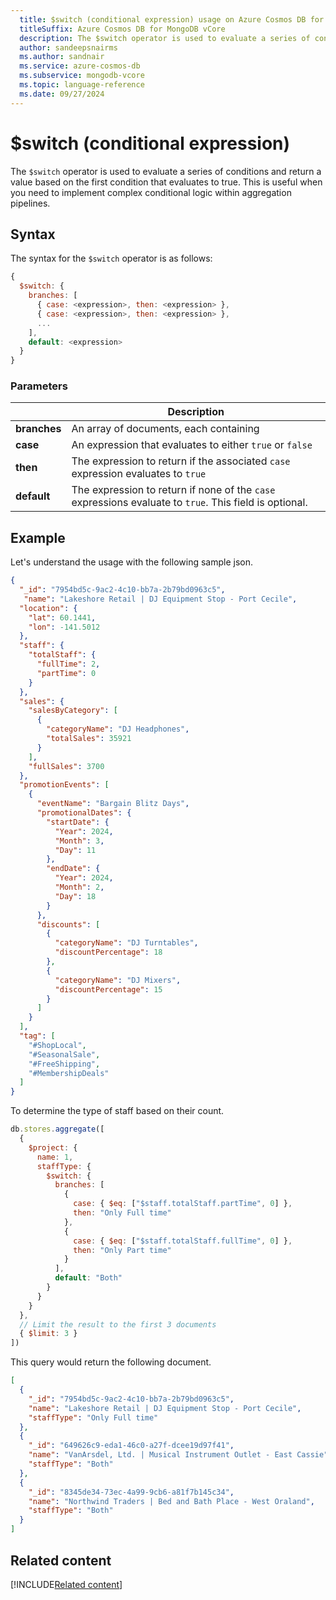 ```yaml
--- 
  title: $switch (conditional expression) usage on Azure Cosmos DB for MongoDB vCore
  titleSuffix: Azure Cosmos DB for MongoDB vCore
  description: The $switch operator is used to evaluate a series of conditions and return a value based on the first condition that evaluates to true.  
  author: sandeepsnairms
  ms.author: sandnair
  ms.service: azure-cosmos-db
  ms.subservice: mongodb-vcore
  ms.topic: language-reference
  ms.date: 09/27/2024
---
```



# $switch (conditional expression)

The `$switch` operator is used to evaluate a series of conditions and return a value based on the first condition that evaluates to true. This is useful when you need to implement complex conditional logic within aggregation pipelines.

## Syntax

The syntax for the `$switch` operator is as follows:

```JavaScript
{
  $switch: {
    branches: [
      { case: <expression>, then: <expression> },
      { case: <expression>, then: <expression> },
      ...
    ],
    default: <expression>
  }
}
```

### Parameters

| | Description |
| --- | --- |
| **branches**| An array of documents, each containing|
| **case**| An expression that evaluates to either `true` or `false`|
| **then**| The expression to return if the associated `case` expression evaluates to `true`|
| **default**| The expression to return if none of the `case` expressions evaluate to `true`. This field is optional.|

## Example

Let's understand the usage with the following sample json.

```json
{
  "_id": "7954bd5c-9ac2-4c10-bb7a-2b79bd0963c5",
   "name": "Lakeshore Retail | DJ Equipment Stop - Port Cecile",
  "location": {
    "lat": 60.1441,
    "lon": -141.5012
  },
  "staff": {
    "totalStaff": {
      "fullTime": 2,
      "partTime": 0
    }
  },
  "sales": {
    "salesByCategory": [
      {
        "categoryName": "DJ Headphones",
        "totalSales": 35921
      }
    ],
    "fullSales": 3700
  },
  "promotionEvents": [
    {
      "eventName": "Bargain Blitz Days",
      "promotionalDates": {
        "startDate": {
          "Year": 2024,
          "Month": 3,
          "Day": 11
        },
        "endDate": {
          "Year": 2024,
          "Month": 2,
          "Day": 18
        }
      },
      "discounts": [
        {
          "categoryName": "DJ Turntables",
          "discountPercentage": 18
        },
        {
          "categoryName": "DJ Mixers",
          "discountPercentage": 15
        }
      ]
    }
  ],
  "tag": [
    "#ShopLocal",
    "#SeasonalSale",
    "#FreeShipping",
    "#MembershipDeals"
  ]
}
```

To determine the type of staff based on their count.

```JavaScript
db.stores.aggregate([
  {
    $project: {
      name: 1,
      staffType: {
        $switch: {
          branches: [
            {
              case: { $eq: ["$staff.totalStaff.partTime", 0] },
              then: "Only Full time"
            },
            {
              case: { $eq: ["$staff.totalStaff.fullTime", 0] },
              then: "Only Part time"
            }
          ],
          default: "Both"
        }
      }
    }
  },
  // Limit the result to the first 3 documents
  { $limit: 3 } 
])
```

This query would return the following document.

```json
[
  {
    "_id": "7954bd5c-9ac2-4c10-bb7a-2b79bd0963c5",
    "name": "Lakeshore Retail | DJ Equipment Stop - Port Cecile",
    "staffType": "Only Full time"
  },
  {
    "_id": "649626c9-eda1-46c0-a27f-dcee19d97f41",
    "name": "VanArsdel, Ltd. | Musical Instrument Outlet - East Cassie",
    "staffType": "Both"
  },
  {
    "_id": "8345de34-73ec-4a99-9cb6-a81f7b145c34",
    "name": "Northwind Traders | Bed and Bath Place - West Oraland",
    "staffType": "Both"
  }
]
```

## Related content
[!INCLUDE[Related content](../includes/related-content.md)]
